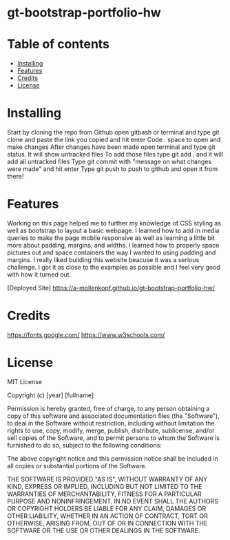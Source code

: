 # gt-bootstrap-portfolio-hw




# Table of contents

* [Installing](#Installing)
* [Features](#Features)
* [Credits](#Credits)
* [License](#License)

# Installing 

Start by cloning the repo from Github 
open gitbash or terminal and type git clone and paste the link you copied and hit enter
Code . space to open and make changes
After changes have been made open terminal and type git status. It will show untracked files
To add those files type git add . and it will add all untracked files
Type git commit with "message on what changes were made" and hit enter
Type git push to push to github and open it from there!


# Features

Working on this page helped me to further my knowledge of CSS styling as well as bootstrap to layout a basic webpage. I learned how to add in media queries to make the page mobile responsive as well as learning a little bit more about padding, margins, and widths. I learned how to properly space pictures out and space containers the way I wanted to using padding and margins. I really liked building this website beacuse it was a serious challenge. I got it as close to the examples as possible and I feel very good with how it turned out. 

[Deployed Site] https://a-mollenkopf.github.io/gt-bootstrap-portfolio-hw/

# Credits

https://fonts.google.com/
https://www.w3schools.com/


# License

MIT License

Copyright (c) [year] [fullname]

Permission is hereby granted, free of charge, to any person obtaining a copy
of this software and associated documentation files (the "Software"), to deal
in the Software without restriction, including without limitation the rights
to use, copy, modify, merge, publish, distribute, sublicense, and/or sell
copies of the Software, and to permit persons to whom the Software is
furnished to do so, subject to the following conditions:

The above copyright notice and this permission notice shall be included in all
copies or substantial portions of the Software.

THE SOFTWARE IS PROVIDED "AS IS", WITHOUT WARRANTY OF ANY KIND, EXPRESS OR
IMPLIED, INCLUDING BUT NOT LIMITED TO THE WARRANTIES OF MERCHANTABILITY,
FITNESS FOR A PARTICULAR PURPOSE AND NONINFRINGEMENT. IN NO EVENT SHALL THE
AUTHORS OR COPYRIGHT HOLDERS BE LIABLE FOR ANY CLAIM, DAMAGES OR OTHER
LIABILITY, WHETHER IN AN ACTION OF CONTRACT, TORT OR OTHERWISE, ARISING FROM,
OUT OF OR IN CONNECTION WITH THE SOFTWARE OR THE USE OR OTHER DEALINGS IN THE
SOFTWARE.